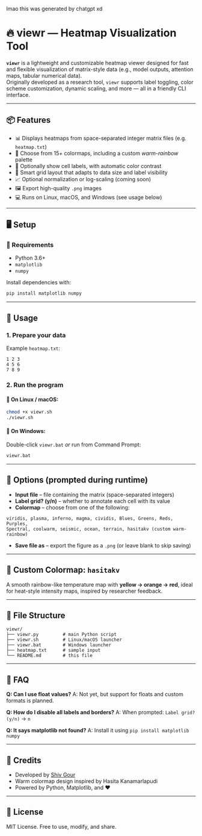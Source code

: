 lmao this was generated by chatgpt xd

# 🔥 viewr — Heatmap Visualization Tool

**`viewr`** is a lightweight and customizable heatmap viewer designed for fast and flexible visualization of matrix-style data (e.g., model outputs, attention maps, tabular numerical data).  
Originally developed as a research tool, `viewr` supports label toggling, color scheme customization, dynamic scaling, and more — all in a friendly CLI interface.

---

## 📦 Features

- 📊 Displays heatmaps from space-separated integer matrix files (e.g. `heatmap.txt`)
- 🎨 Choose from 15+ colormaps, including a custom *warm-rainbow* palette
- 🧠 Optionally show cell labels, with automatic color contrast
- 🧮 Smart grid layout that adapts to data size and label visibility
- 📈 Optional normalization or log-scaling (coming soon)
- 🖼 Export high-quality `.png` images
- 💻 Runs on Linux, macOS, and Windows (see usage below)

---

## 🖥️ Setup

### 🔹 Requirements
- Python 3.6+
- `matplotlib`
- `numpy`

Install dependencies with:
```bash
pip install matplotlib numpy
````

---

## 🚀 Usage

### 1. Prepare your data

Example `heatmap.txt`:

```
1 2 3
4 5 6
7 8 9
```

### 2. Run the program

#### 🔸 On Linux / macOS:

```bash
chmod +x viewr.sh
./viewr.sh
```

#### 🔹 On Windows:

Double-click `viewr.bat`
*or* run from Command Prompt:

```cmd
viewr.bat
```

---

## 🧾 Options (prompted during runtime)

* **Input file** – file containing the matrix (space-separated integers)
* **Label grid? (y/n)** – whether to annotate each cell with its value
* **Colormap** – choose from one of the following:

```
viridis, plasma, inferno, magma, cividis, Blues, Greens, Reds, Purples,
Spectral, coolwarm, seismic, ocean, terrain, hasitakv (custom warm-rainbow)
```

* **Save file as** – export the figure as a `.png` (or leave blank to skip saving)

---

## 🎨 Custom Colormap: `hasitakv`

A smooth rainbow-like temperature map with **yellow → orange → red**, ideal for heat-style intensity maps, inspired by researcher feedback.

---

## 📁 File Structure

```
viewr/
├── viewr.py         # main Python script
├── viewr.sh         # Linux/macOS launcher
├── viewr.bat        # Windows launcher
├── heatmap.txt      # sample input
└── README.md        # this file
```

---

## 🙋 FAQ

**Q: Can I use float values?**
A: Not yet, but support for floats and custom formats is planned.

**Q: How do I disable all labels and borders?**
A: When prompted: `Label grid? (y/n)` → `n`

**Q: It says matplotlib not found?**
A: Install it using `pip install matplotlib numpy`

---

## 🧠 Credits

* Developed by [Shiv Gour](https://github.com/your-github)
* Warm colormap design inspired by Hasita Kanamarlapudi
* Powered by Python, Matplotlib, and ❤️

---

## 📜 License

MIT License. Free to use, modify, and share.
